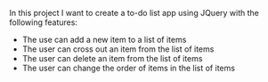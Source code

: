 In this project I want to create a to-do list app using JQuery with the following features: 

- The use can add a new item to a list of items 
- The user can cross out an item from the list of items 
- The user can delete an item from the list of items
- The user can change the order of items in the list of items

